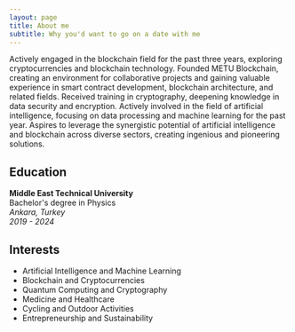 ```yaml
---
layout: page
title: About me
subtitle: Why you'd want to go on a date with me
---
```



Actively engaged in the blockchain field for the past three years, exploring cryptocurrencies and blockchain technology. Founded METU Blockchain, creating an environment for collaborative projects and gaining valuable experience in smart contract development, blockchain architecture, and related fields. Received training in cryptography, deepening knowledge in data security and encryption. Actively involved in the field of artificial intelligence, focusing on data processing and machine learning for the past year. Aspires to leverage the synergistic potential of artificial intelligence and blockchain across diverse sectors, creating ingenious and pioneering solutions.

## Education
**Middle East Technical University** <br />
Bachelor's degree in Physics <br />
*Ankara, Turkey* <br />
*2019 - 2024* 

## Interests

* Artificial Intelligence and Machine Learning <br />
* Blockchain and Cryptocurrencies<br />
* Quantum Computing and Cryptography<br />
* Medicine and Healthcare<br />
* Cycling and Outdoor Activities<br />
* Entrepreneurship and Sustainability<br />
